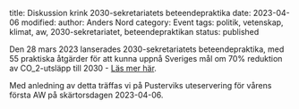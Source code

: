 title: Diskussion krink 2030-sekretariatets beteendepraktika
date: 2023-04-06
modified:
author: Anders Nord
category: Event
tags: politik, vetenskap, klimat, aw, 2030-sekretariatet, beteendepraktikan
status: published

Den 28 mars 2023 lanserades 2030-sekretariatets beteendepraktika, med 55 praktiska
åtgärder för att kunna uppnå Sveriges mål om 70% reduktion av CO_2-utsläpp till
2030 - <a href="https://www.2030sekretariatet.se/beteendepraktikan/" target="_blank">
Läs mer här</a>.

Med anledning av detta träffas vi på Pusterviks uteservering för vårens första
AW på skärtorsdagen 2023-04-06.
